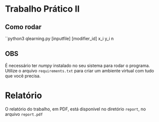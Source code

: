 # Trabalho Prático II

## Como rodar

``python3 qlearning.py [inputfile] [modifier_id] x_i y_i n

## OBS

É necessário ter *numpy* instalado no seu sistema para rodar o programa. Utilize o arquivo `requirements.txt` para criar um ambiente virtual
com tudo que você precisa.

# Relatório

O relatório do trabalho, em PDF, está disponível no diretório `report`, no arquivo `report.pdf`

